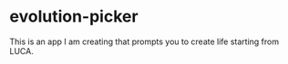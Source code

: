 # evolution-picker
This is an app I am creating that prompts you to create life starting from LUCA.
